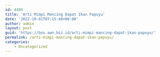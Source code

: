 ```yaml
---
id: 4406
title: 'Arti Mimpi Mancing Dapat Ikan Papuyu'
date: '2022-10-01T07:15:40+00:00'
author: admin
layout: post
guid: 'https://bos.awn.biz.id/arti-mimpi-mancing-dapat-ikan-papuyu/'
permalink: /arti-mimpi-mancing-dapat-ikan-papuyu/
categories:
    - Uncategorized
---
```


